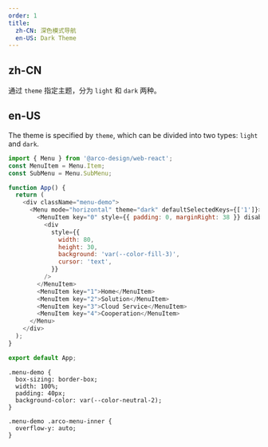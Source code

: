 ```yaml
---
order: 1
title:
  zh-CN: 深色模式导航
  en-US: Dark Theme
---
```


## zh-CN

通过 `theme` 指定主题，分为 `light` 和 `dark` 两种。

## en-US

The theme is specified by `theme`, which can be divided into two types: `light` and `dark`.

```js
import { Menu } from '@arco-design/web-react';
const MenuItem = Menu.Item;
const SubMenu = Menu.SubMenu;

function App() {
  return (
    <div className="menu-demo">
      <Menu mode="horizontal" theme="dark" defaultSelectedKeys={['1']}>
        <MenuItem key="0" style={{ padding: 0, marginRight: 38 }} disabled>
          <div
            style={{
              width: 80,
              height: 30,
              background: 'var(--color-fill-3)',
              cursor: 'text',
            }}
          />
        </MenuItem>
        <MenuItem key="1">Home</MenuItem>
        <MenuItem key="2">Solution</MenuItem>
        <MenuItem key="3">Cloud Service</MenuItem>
        <MenuItem key="4">Cooperation</MenuItem>
      </Menu>
    </div>
  );
}

export default App;
```

```css:silent
.menu-demo {
  box-sizing: border-box;
  width: 100%;
  padding: 40px;
  background-color: var(--color-neutral-2);
}

.menu-demo .arco-menu-inner {
  overflow-y: auto;
}
```
